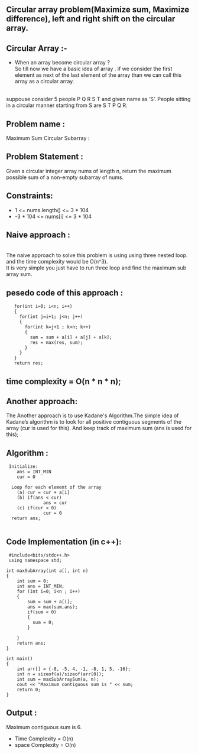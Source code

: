 ## Circular array problem(Maximize sum, Maximize difference), left and right shift on the circular array.

## Circular Array :- 
  + When an array become circular array ? <br>
  So till now we have a basic idea of array .  if we consider the first element as next of the last element of the array than we can call this array as a circular array.
   <br>
  suppouse consider 5 people P Q R S T  and given name as ‘S’. People sitting in a circular manner starting from S are S T P Q R.
   <br>
   
   
## Problem name : 
  Maximum Sum Circular Subarray :

## Problem Statement : 
   Given a circular integer array nums of length n, return the maximum possible sum of a non-empty subarray of nums.
## Constraints:

+ 1 <= nums.length() <= 3 * 104
+ -3 * 104 <= nums[i] <= 3 * 104

## Naive approach :
<br>
  The naive approach to solve this problem is using  using three nested loop.
   <br>
  and the time complexity would be O(n^3).  
   <br>
  It is very simple you just have to run three loop and find the maximum sub array sum.

  ## pesedo code of this approach :
  
  ```sum = 0, res=0 ;
     for(int i=0; i<n; i++)
     {                     
       for(int j=i+1; j<n; j++) 
       {                        
         for(int k=j+1 ; k<n; k++) 
         {                     
           sum = sum + a[i] + a[j] + a[k];
           res = max(res, sum);
         } 
       }
     }
     return res;
  ```
  
## time complexity = O(n * n * n);    
## Another approach:
  The Another approach is to use Kadane's Algorithm.The simple idea of Kadane’s algorithm is to look for all positive contiguous segments of the array (cur is used for this). And keep track of maximum sum (ans is used for this);
  
 ## Algorithm :
```
 Initialize:
    ans = INT_MIN
    cur = 0

  Loop for each element of the array
    (a) cur = cur + a[i]
    (b) if(ans < cur)
              ans = cur
    (c) if(cur < 0)
              cur = 0
  return ans;
 
 ```
## Code Implementation (in c++):

     #include<bits/stdc++.h>
     using namespace std;
    
    int maxSubArray(int a[], int n)
    {
        int sum = 0;
        int ans = INT_MIN;
        for (int i=0; i<n ; i++)
        {
            sum = sum + a[i];
            ans = max(sum,ans);
            if(sum < 0)
            {
              sum = 0;
            }

        }
        return ans;
    }
    
    int main()
    {
        int arr[] = {-8, -5, 4, -1, -8, 1, 5, -16};
        int n = sizeof(a)/sizeof(arr[0]);
        int sum = maxSubArraySum(a, n);
        cout << "Maximum contiguous sum is " << sum;
        return 0;
    }
    
## Output :
  Maximum contiguous sum is 6.

 
+ Time Complexity  = O(n)
+ space Complexity = O(n)
  
